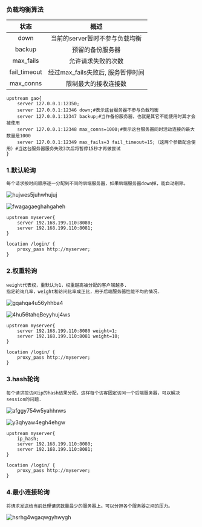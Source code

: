 ### 负载均衡算法

|     状态     |               概述                |
| :----------: | :-------------------------------: |
|     down     |  当前的server暂时不参与负载均衡   |
|    backup    |         预留的备份服务器          |
|  max_fails   |        允许请求失败的次数         |
| fail_timeout | 经过max_fails失败后, 服务暂停时间 |
|  max_conns   |       限制最大的接收连接数        |

```nginx
upstream gao{
    server 127.0.0.1:12350;
	server 127.0.0.1:12346 down;#表示这台服务器不参与负载均衡
	server 127.0.0.1:12347 backup;#当作备份服务器，也就是其它不能使用时其才会被使用
	server 127.0.0.1:12348 max_conns=1000;#表示这台服务器同时活动连接的最大数量是1000
	server 127.0.0.1:12349 max_fails=3 fail_timeout=15;（这两个参数配合使用）#当这台服务器服务失败3次后将暂停15秒才再做尝试
}
```

### 1.默认轮询

```xml
每个请求按时间顺序逐一分配到不同的后端服务器，如果后端服务器down掉，能自动剔除。
```

![hujwes5juhwhujuj](https://cdn.staticaly.com/gh/quinhua/pics@main/markdown/hujwes5juhwhujuj.44m23fjbx6o0.webp)

![fwagagaeghahgaheh](https://cdn.staticaly.com/gh/quinhua/pics@main/markdown/fwagagaeghahgaheh.ptpownh63kw.webp)

```ng
upstream myserver{
	server 192.168.199.110:8080;
	server 192.168.199.110:8081;
}

location /login/ {
	proxy_pass http://myserver;
}
```

### 2.权重轮询

```ng
weight代表权，重默认为1，权重越高被分配的客户端越多.
指定轮询几率，weight和访问比率成正比，用于后端服务器性能不均的情况.
```

![gqahqa4u56yhhba4](https://cdn.staticaly.com/gh/quinhua/pics@main/markdown/gqahqa4u56yhhba4.6ghgg4rfra80.webp)

![4hu56tahqBeyyhuj4ws](https://cdn.staticaly.com/gh/quinhua/pics@main/markdown/4hu56tahqBeyyhuj4ws.26bxdl6eu3z4.webp)

```nginx
upstream myserver{
	server 192.168.199.110:8080 weight=1;
	server 192.168.199.110:8081 weight=10;
}

location /login/ {
	proxy_pass http://myserver;
}
```

### 3.hash轮询

```nginx
每个请求按访问ip的hash结果分配，这样每个访客固定访问一个后端服务器，可以解决session的问题.
```

![afggy754w5yahhnws](https://cdn.staticaly.com/gh/quinhua/pics@main/markdown/afggy754w5yahhnws.2zmrsjrclq80.webp)

![y3qhyaw4egh4ehgw](https://cdn.staticaly.com/gh/quinhua/pics@main/markdown/y3qhyaw4egh4ehgw.36jl9dhwkl80.webp)

```nginx
upstream myserver{
	ip_hash;
	server 192.168.199.110:8080;
	server 192.168.199.110:8081;
}

location /login/ {
	proxy_pass http://myserver;
}
```

### 4.最小连接轮询

```nginx
将请求发送给当前处理请求数量最少的服务器上。可以分担各个服务器之间的压力。
```

![hsrhg4wgaqwgyhwygh](https://cdn.staticaly.com/gh/quinhua/pics@main/markdown/hsrhg4wgaqwgyhwygh.122fscs90w00.webp)